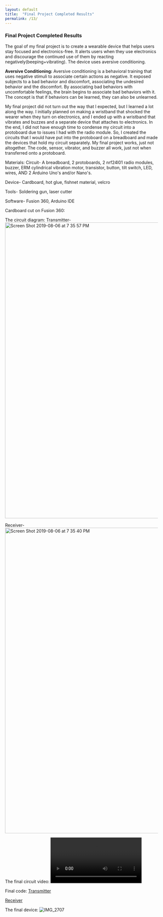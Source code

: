 ```yaml
---
layout: default
title:  "Final Project Completed Results"
permalink: /13/
---
```


### Final Project Completed Results

The goal of my final project is to create a wearable device that helps users stay focused and electronics-free. It alerts users when they use electronics and discourage the continued use of them by reacting negatively(beeping+vibrating). The device uses aversive conditioning.

**Aversive Conditioning:**
Aversive conditioning is a behavioral training that uses negative stimuli to associate certain actions as negative. It exposed subjects to a bad behavior and discomfort, associating the undesired behavior and the discomfort. By associating bad behaviors with uncomfortable feelings, the brain begins to associate bad behaviors with it. The concept is that if behaviors can be learned, they can also be unlearned.


My final project did not turn out the way that I expected, but I learned a lot along the way. I initially planned on making a wristband that shocked the wearer when they turn on electronics, and I ended up with a wristband that vibrates and buzzes and a separate device that attaches to electronics. In the end, I did not have enough time to condense my circuit into a protoboard due to issues I had with the radio module. So, I created the circuits that I would have put into the protoboard on a breadboard and made the devices that hold my circuit separately. My final project works, just not altogether. The code, sensor, vibrator, and buzzer all work, just not when transferred onto a protoboard. 

Materials:
Circuit-
A breadboard, 2 protoboards, 2 nrf24l01 radio modules, buzzer, ERM cylindrical vibration motor, transistor, button, tilt switch, LED, wires, AND 2 Arduino Uno's and/or Nano's.

Device-
Cardboard, hot glue, fishnet material, velcro

Tools-
Soldering gun, laser cutter

Software-
Fusion 360, Arduino IDE

Cardboard cut on Fusion 360:
<script src="https://embed.github.com/view/3d/jenny-15/DF R4/master/stl/clip.stl"></script>




The circuit diagram:
Transmitter-
<img width="973" alt="Screen Shot 2019-08-06 at 7 35 57 PM" src="https://user-images.githubusercontent.com/52216217/62584677-95810d00-b883-11e9-9326-8f307fc5a38c.png">

Receiver-
<img width="1005" alt="Screen Shot 2019-08-06 at 7 35 40 PM" src="https://user-images.githubusercontent.com/52216217/62584681-97e36700-b883-11e9-8b0c-17fecbee6eb1.png">

The final circuit video:
<video width="" controls="">
		<source src="IMG_2651.TRIM.mp4" type="video/mp4">
	</video>

Final code:
<a href="https://create.arduino.cc/editor/jennyxu/2cfe51be-07db-43fd-8736-ba8b8eaefe5c/preview
">Transmitter</a>

<a href="https://create.arduino.cc/editor/jennyxu/b309f01a-2e6c-4a24-be1e-637bd7ceee92/preview
">Receiver</a>

The final device:
![IMG_2707](https://user-images.githubusercontent.com/52216217/62587842-a0db3500-b891-11e9-85a2-f57cbd63f163.jpg)



